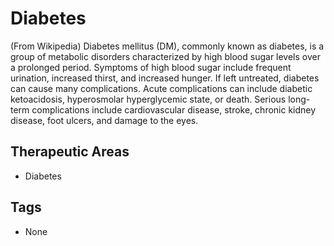 # Diabetes

(From Wikipedia) Diabetes mellitus (DM), commonly known as diabetes, is a group of metabolic disorders characterized by high blood sugar levels over a prolonged period. Symptoms of high blood sugar include frequent urination, increased thirst, and increased hunger. If left untreated, diabetes can cause many complications. Acute complications can include diabetic ketoacidosis, hyperosmolar hyperglycemic state, or death. Serious long-term complications include cardiovascular disease, stroke, chronic kidney disease, foot ulcers, and damage to the eyes.

## Therapeutic Areas

* Diabetes

## Tags

* None
